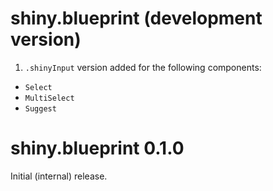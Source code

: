 # shiny.blueprint (development version)

1. `.shinyInput` version added for the following components:

  - `Select`
  - `MultiSelect`
  - `Suggest`

# shiny.blueprint 0.1.0

Initial (internal) release.
